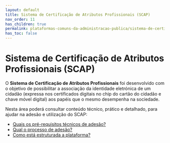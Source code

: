 ```yaml
---
layout: default
title: Sistema de Certificação de Atributos Profissionais (SCAP)
nav_order: 11
has_children: true
permalink: plataformas-comuns-da-administracao-publica/sistema-de-certificacao-de-atributos-profissionais-scap
has_toc: false
---
```


# Sistema de Certificação de Atributos Profissionais (SCAP)

O **Sistema de Certificação de Atributos Profissionais** foi desenvolvido com o objetivo de possibilitar a associação da identidade eletrónica de um cidadão (expressa nos certificados digitais no chip do cartão do cidadão e chave móvel digital) aos papéis que o mesmo desempenha na sociedade.

Nesta área poderá consultar conteúdo técnico, prático e detalhado, para ajudar na adesão e utilização do SCAP:

- [Quais os pré-requisitos técnicos de adesão?](//GuiasMosaico/plataformas-comuns-da-administracao-publica/catalogo-de-entidades-e-servicos-ces/quais-os-pre-requisitos-tecnicos-de-adesao.html)
- [Qual o processo de adesão?](/GuiasMosaico/plataformas-comuns-da-administracao-publica/catalogo-de-entidades-e-servicos-ces/qual-o-processo-de-adesao.html)
- [Como está estruturada a plataforma?](/GuiasMosaico/plataformas-comuns-da-administracao-publica/catalogo-de-entidades-e-servicos-ces/como-esta-estruturada-a-plataforma.html)

